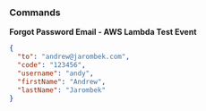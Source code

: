 ### Commands

**Forgot Password Email - AWS Lambda Test Event**

```json
{
  "to": "andrew@jarombek.com",
  "code": "123456",
  "username": "andy",
  "firstName": "Andrew",
  "lastName": "Jarombek"
}
```